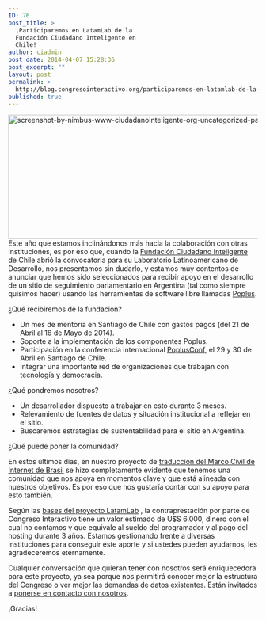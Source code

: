 ```yaml
---
ID: 76
post_title: >
  ¡Participaremos en LatamLab de la
  Fundación Ciudadano Inteligente en
  Chile!
author: ciadmin
post_date: 2014-04-07 15:28:36
post_excerpt: ""
layout: post
permalink: >
  http://blog.congresointeractivo.org/participaremos-en-latamlab-de-la-fundacion-ciudadano-inteligente-en-chile/
published: true
---
```

<a href="http://www.congresointeractivo.org/wp-content/uploads/2014/04/screenshot-by-nimbus-www-ciudadanointeligente-org-uncategorized-pasantia-latamlab-2014-1.png"><img class="alignright size-full wp-image-86" src="http://www.congresointeractivo.org/wp-content/uploads/2014/04/screenshot-by-nimbus-www-ciudadanointeligente-org-uncategorized-pasantia-latamlab-2014-1.png" alt="screenshot-by-nimbus-www-ciudadanointeligente-org-uncategorized-pasantia-latamlab-2014 (1)" width="780" height="251" /></a>Este año que estamos inclinándonos más hacia la colaboración con otras instituciones, es por eso que, cuando la <a href="http://ciudadanointeligente.org">Fundación Ciudadano Inteligente</a> de Chile abrió la convocatoria para su Laboratorio Latinoamericano de Desarrollo, nos presentamos sin dudarlo, y estamos muy contentos de anunciar que hemos sido seleccionados para recibir apoyo en el desarrollo de un sitio de seguimiento parlamentario en Argentina (tal como siempre quisimos hacer) usando las herramientas de software libre llamadas <a href="http://poplus.org/catalogue.html">Poplus</a>.

¿Qué recibiremos de la fundacion?
<ul>
	<li>Un mes de mentoría en Santiago de Chile con gastos pagos (del 21 de Abril al 16 de Mayo de 2014).</li>
	<li>Soporte a la implementación de los componentes Poplus.</li>
	<li>Participación en la conferencia internacional <a href="http://poplus.org/poplus_event.html">PoplusConf</a>, el 29 y 30 de Abril en Santiago de Chile.</li>
	<li>Integrar una importante red de organizaciones que trabajan con tecnología y democracia.</li>
</ul>
¿Qué pondremos nosotros?
<ul>
	<li>Un desarrollador dispuesto a trabajar en esto durante 3 meses.</li>
	<li>Relevamiento de fuentes de datos y situación institucional a reflejar en el sitio.</li>
	<li>Buscaremos estrategias de sustentabilidad para el sitio en Argentina.</li>
</ul>
¿Qué puede poner la comunidad?

En estos últimos días, en nuestro proyecto de <a title="Traducción al Castellano del Marco Civil de Internet de Brasil" href="http://www.congresointeractivo.org/traduccion-al-castellano-del-marco-civil-de-internet-de-brasil/">traducción del Marco Civil de Internet de Brasil</a> se hizo completamente evidente que tenemos una comunidad que nos apoya en momentos clave y que está alineada con nuestros objetivos. Es por eso que nos gustaría contar con su apoyo para esto también.

Según las <a href="http://ciudadanointeligente.org/uncategorized/pasantia-latamlab-2014/">bases del proyecto LatamLab</a> , la contraprestación por parte de Congreso Interactivo tiene un valor estimado de U$S 6.000, dinero con el cual no contamos y que equivale al sueldo del programador y al pago del hosting durante 3 años. Estamos gestionando frente a diversas instituciones para conseguir este aporte y si ustedes pueden ayudarnos, les agradeceremos eternamente.

Cualquier conversación que quieran tener con nosotros será enriquecedora para este proyecto, ya sea porque nos permitirá conocer mejor la estructura del Congreso o ver mejor las demandas de datos existentes. Están invitados a <a title="Sobre nosotros" href="http://www.congresointeractivo.org/sobre-nosotros/">ponerse en contacto con nosotros</a>.

¡Gracias!